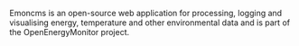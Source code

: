 Emoncms is an open-source web application for processing, logging and visualising energy, temperature and other environmental data and is part of the OpenEnergyMonitor project.

